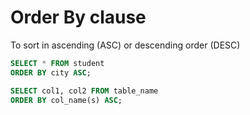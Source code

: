 # Order By clause

To sort in ascending (ASC) or descending order (DESC)

```sql
SELECT * FROM student
ORDER BY city ASC;
```

```sql
SELECT col1, col2 FROM table_name
ORDER BY col_name(s) ASC;
```
